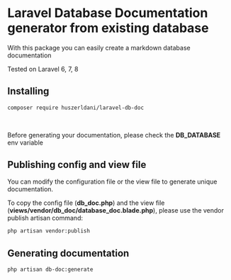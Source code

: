 # Laravel Database Documentation generator from existing database

With this package you can easily create a markdown database documentation

Tested on Laravel 6, 7, 8

## Installing

```bash
composer require huszerldani/laravel-db-doc
```
<br/>

Before generating your documentation, please check the **DB_DATABASE** env variable

## Publishing config and view file

You can modify the configuration file or the view file to generate unique documentation.

To copy the config file (**db_doc.php**) and the view file (**views/vendor/db_doc/database_doc.blade.php**), please use the vendor publish artisan command:
```bash
php artisan vendor:publish
```


## Generating documentation

```bash
php artisan db-doc:generate
```
